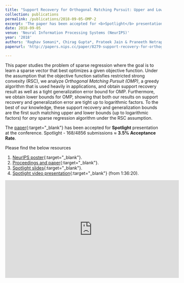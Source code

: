 ```yaml
---
title: "Support Recovery for Orthogonal Matching Pursuit: Upper and Lower bounds"
collection: publications
permalink: /publications/2018-09-05-OMP-2
excerpt: 'The paper has been accepted for <b>Spotlight</b> presentation (168/4856 submissions <span style="color:red">≈ 3.5% Acceptance Rate</span>).'
date: 2018-09-05
venue: 'Neural Information Processing Systems (NeurIPS)'
year: '2018'
authors: 'Raghav Somani*, Chirag Gupta*, Prateek Jain & Praneeth Netrapalli'
paperurl: 'http://papers.nips.cc/paper/8279-support-recovery-for-orthogonal-matching-pursuit-upper-and-lower-bounds'

---
```

This paper studies the problem of sparse regression where the goal is to learn a sparse vector that best optimizes a given objective function. Under the assumption that the objective function satisfies restricted strong convexity (RSC), we analyze *Orthogonal Matching Pursuit (OMP)*, a greedy algorithm that is used heavily in applications, and obtain support recovery result as well as a tight generalization error bound for OMP. Furthermore, we obtain lower bounds for OMP, showing that both our results on support recovery and generalization error are tight up to logarithmic factors. To the best of our knowledge, these support recovery and generalization bounds are the first such matching upper and lower bounds (up to logarithmic factors) for *any* sparse regression algorithm under the RSC assumption.

The [paper](https://nips.cc/Conferences/2018/Schedule?showEvent=12746){:target="_blank"} has been accepted for **Spotlight** presentation at the conference. Spotlight - 168/4856 submissions ≈ **3.5% Acceptance Rate**.

Please find the below resources
1. [NeurIPS poster](https://raghavsomani.github.io/publications/files/NeurIPS_2018_poster_OMP.pdf){:target="_blank"}.
2. [Proceedings and paper](http://papers.nips.cc/paper/8279-support-recovery-for-orthogonal-matching-pursuit-upper-and-lower-bounds){:target="_blank"}.
3. [Spotlight slides](https://nips.cc/media/Slides/nips/2018/220cd(06-15-30)-06-16-55-12746-Support_Recover.pdf?fbclid=IwAR1cYSsQb6VHXbzCvWAFoPVUoBmQalE-S59RifxHjZFdeaymW4fNQhO8A0I){:target="_blank"}.
4. [Spotlight video presentation](https://www.facebook.com/nipsfoundation/videos/357066758186895/?t=5777){:target="_blank"} (from 1:36:20).


<iframe width="560" height="315" src="https://www.youtube.com/watch?v=OMO2QDEaE-I" frameborder="0"> </iframe>
